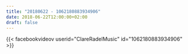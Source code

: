```yaml
---
title: "20180622 - 1062180883934906"
date: 2018-06-22T12:00:00+02:00
draft: false
---
```


{{< facebookvideov userid="ClareRadelMusic" id="1062180883934906" >}}